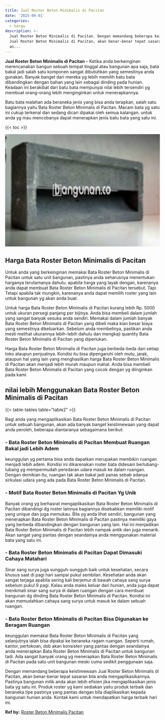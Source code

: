 ```yaml
---
title: Jual Roster Beton Minimalis di Pacitan
date: '2025-09-01'
categories:
  - harga
description: >-
  Jual Roster Beton Minimalis di Pacitan. Dengan memandang beberapa keistimewaan
  Jual Roster Beton Minimalis di Pacitan, akan benar-benar tepat sasaran bila
  an...
---
```


**Jual Roster Beton Minimalis di Pacitan** – Ketika anda berkeinginan merencanakan bangun sebuah tempat tinggal atau bangunan apa saja, bata bakal jadi salah satu komponen sangat dibutuhkan yang semestinya anda gunakan. Banyak banget dari mereka yg lebih memilih batu bata dibandingkan dengan bahan yang lain sebagai dinding pada hunian. Keadaan ini berakibat dari batu bata mempunyai nilai lebih tersendiri yg membuat orang-orang lebih menginginkan untuk menerapkannya.

Batu bata malahan ada beraneka jenis yang bisa anda terapkan, salah satu bagiannya yaitu Bata Roster Beton Minimalis di Pacitan. Macam bata yg satu ini cukup terkenal dan sedang dicari dipakai oleh semua kalangan. untuk anda yg mau mencobanya dapat menerapkan jenis batu bata yang satu ini.

{{< toc >}}

![Jual Roster Beton Minimalis di Pacitan](/images/bata-roster-minimalis-17.png)

## Harga Bata Roster Beton Minimalis di Pacitan

Untuk anda yang berkeinginan memakai Bata Roster Beton Minimalis di Pacitan untuk satu unit bangunan, pastinya anda seharusnya menentukan harganya terutamanya dahulu. apabila harga yang layak dengan, karenanya anda dapat membuat Bata Roster Beton Minimalis di Pacitan tersebut. Tapi Tetapi apabila tak mungkin, karenanya anda dapat memilih roster yang lain untuk bangunan yg akan anda buat.

Untuk harga Bata Roster Beton Minimalis di Pacitan kurang lebih Rp. 5000 untuk ukuran persegi panjang per bijinya. Anda bisa membeli dalam jumlah yang sangat banyak sesuka anda sendiri. Memakai dalam jumlah banyak Bata Roster Beton Minimalis di Pacitan yang dibeli maka kian besar biaya yang semestinya dikeluarkan. Sebelum anda membelinya, pastikan anda mesti melihat ukurannya lebih-lebih dahulu dan mengkaji quantity Bata Roster Beton Minimalis di Pacitan yang diperlukan.

Harga Bata Roster Beton Minimalis di Pacitan juga berbeda-beda dari setiap toko ataupun penjualnya. Kondisi itu bisa dipengaruhi oleh mutu, jarak, ataupun hal yang lain yang menghasilkan harga Bata Roster Beton Minimalis di Pacitan akan menjadi lebih murah maupun mahal. Anda bisa membeli Bata Roster Beton Minimalis di Pacitan yang cocok dengan yg diinginkan pada kami.

## nilai lebih Menggunakan Bata Roster Beton Minimalis di Pacitan

{{< table-tables table="table2" >}}

Bagi anda yang mengaplikasikan Bata Roster Beton Minimalis di Pacitan untuk sebuah bangunan, akan ada banyak banget keistimewaan yang dapat anda peroleh, beberapa diantaranya sebagaimana berikut:

### \- Bata Roster Beton Minimalis di Pacitan Membuat Ruangan Bakal jadi Lebih Adem

keunggulan yg pertama bisa anda dapatkan merupakan membikin ruangan menjadi lebih adem. Kondisi ini dikarenakan roster bata didesain berlubang-lubang yg mempermudah peredaran udara masuk ke dalam ruangan. Dengan demikian itu, ruangan tak akan bakal jadi panas sebab adanya sirkulasi udara yang ada pada Bata Roster Beton Minimalis di Pacitan.

### \- Motif Bata Roster Beton Minimalis di Pacitan Yg Unik

Banyak orang yg berhasrat mengaplikasikan Bata Roster Beton Minimalis di Pacitan dibandingi dg roster lainnya bagiannya disebabkan memiliki motif yang unique dan juga memukau. Bila yg anda lihat sendiri, bangunan yang menerapkan Bata Roster Beton Minimalis di Pacitan pastinya memiliki gaya yang berbeda dibandingkan dengan bangunan yang lain. Hal ini menjadikan Bata Roster Beton Minimalis di Pacitan lebih nampak antik dan juga menarik. Akan sangat yang pantas dengan seandainya anda menggunakan material bata yang satu ini.

### \- Bata Roster Beton Minimalis di Pacitan Dapat Dimasuki Cahaya Matahari

Sinar sang surya juga sungguh-sungguh baik untuk kesehatan, secara khusus saat di pagi hari sampai pukul sembilan. Kesehatan anda akan sangat terjaga apabila sering kali berjemur di bawah cahaya sang surya sebelum pukul 9 pagi. Kalau anda males keluar dari hunian, anda juga dapat menikmati sinar sang surya di dalam ruangan dengan cara membuat bangunan dg dinding Bata Roster Beton Minimalis di Pacitan. Kondisi ini akan memudahkan cahaya sang surya untuk masuk ke dalam sebuah ruangan.

### \- Bata Roster Beton Minimalis di Pacitan Bisa Digunakan ke Beragam Ruangan

keunggulan memakai Bata Roster Beton Minimalis di Pacitan yang selanjutnya ialah bisa dipakai ke beraneka ragam ruangan. Seperti rumah, kantor, pertokoan, dsb akan konsisten yang pantas dengan seandainya anda menerapkan Bata Roster Beton Minimalis di Pacitan untuk bangunan tadi. Ada sangat banyak orang yg menerapkan Bata Roster Beton Minimalis di Pacitan pada satu unit bangunan meski cuma sedikit penggunaan saja.

Dengan memandang beberapa keistimewaan Jual Roster Beton Minimalis di Pacitan, akan benar-benar tepat sasaran bila anda mengaplikasikannya. Pastinya bangunan milik anda akan lebih efisien jika mengaplikasikan jenis bata yg satu ini. Produk roster yg kami sediakan yaitu produk terbaik dan beraneka tipe pastinya yang pantas dengan bila diaplikasikan kepada bangunan hunian anda. Kontak kami untuk mendapatkan harga terbaik hari ini.

**Ref by:** [Roster Beton Minimalis Pacitan](https://id.wikipedia.org/wiki/Roster)

